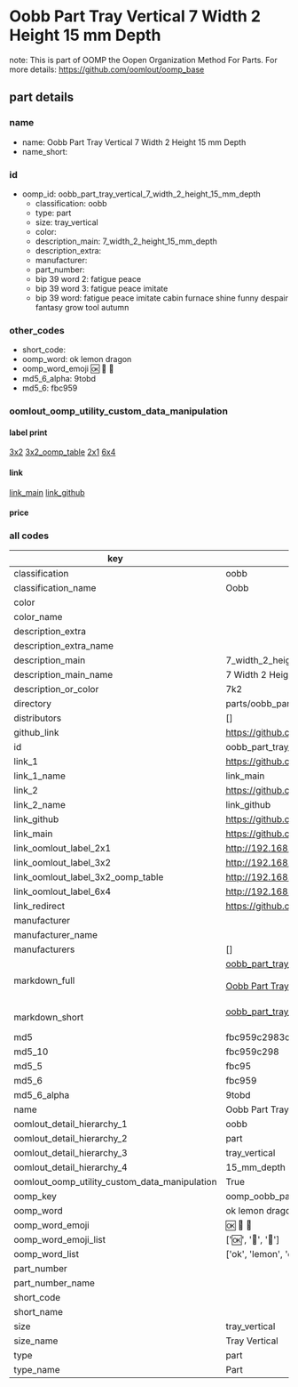 # Oobb Part Tray Vertical 7 Width 2 Height 15 mm Depth  

note: This is part of OOMP the Oopen Organization Method For Parts. For more details: https://github.com/oomlout/oomp_base

##  part details
  







### name
* name: Oobb Part Tray Vertical 7 Width 2 Height 15 mm Depth
* name_short: 
### id
* oomp_id: oobb_part_tray_vertical_7_width_2_height_15_mm_depth
  * classification: oobb
  * type: part
  * size: tray_vertical
  * color: 
  * description_main: 7_width_2_height_15_mm_depth
  * description_extra: 
  * manufacturer: 
  * part_number: 
  * bip 39 word 2: fatigue peace
  * bip 39 word 3: fatigue peace imitate
  * bip 39 word: fatigue peace imitate cabin furnace shine funny despair fantasy grow tool autumn

### other_codes
* short_code: 
* oomp_word: ok lemon dragon
* oomp_word_emoji :ok: :lemon: :dragon:
* md5_6_alpha: 9tobd
* md5_6: fbc959






### oomlout_oomp_utility_custom_data_manipulation
#### label print
[3x2](http://192.168.1.245:1112/?label=oomp%209tobd)
[3x2_oomp_table](http://192.168.1.108:1112/?label=oomp%209tobd)
[2x1](http://192.168.1.242:1112/?label=oomp%209tobd)
[6x4](http://192.168.1.55:1112/?label=oomp%209tobd)    

#### link

[link_main](https://github.com/oomlout/oomlout_oomp_version_1_messy/tree/main/parts/oobb_part_tray_vertical_7_width_2_height_15_mm_depth) [link_github](https://github.com/oomlout/oomlout_oomp_version_1_messy/tree/main/parts/oobb_part_tray_vertical_7_width_2_height_15_mm_depth)                             

#### price







### all codes 
| key | value |  
| --- | --- |  
| classification | oobb |  
| classification_name | Oobb |  
| color |  |  
| color_name |  |  
| description_extra |  |  
| description_extra_name |  |  
| description_main | 7_width_2_height_15_mm_depth |  
| description_main_name | 7 Width 2 Height 15 mm Depth |  
| description_or_color | 7k2 |  
| directory | parts/oobb_part_tray_vertical_7_width_2_height_15_mm_depth |  
| distributors | [] |  
| github_link | https://github.com/oomlout/oomlout_oomp_part_src/tree/main/parts/oobb_part_tray_vertical_7_width_2_height_15_mm_depth |  
| id | oobb_part_tray_vertical_7_width_2_height_15_mm_depth |  
| link_1 | https://github.com/oomlout/oomlout_oomp_version_1_messy/tree/main/parts/oobb_part_tray_vertical_7_width_2_height_15_mm_depth |  
| link_1_name | link_main |  
| link_2 | https://github.com/oomlout/oomlout_oomp_version_1_messy/tree/main/parts/oobb_part_tray_vertical_7_width_2_height_15_mm_depth |  
| link_2_name | link_github |  
| link_github | https://github.com/oomlout/oomlout_oomp_version_1_messy/tree/main/parts/oobb_part_tray_vertical_7_width_2_height_15_mm_depth |  
| link_main | https://github.com/oomlout/oomlout_oomp_version_1_messy/tree/main/parts/oobb_part_tray_vertical_7_width_2_height_15_mm_depth |  
| link_oomlout_label_2x1 | http://192.168.1.242:1112/?label=oomp%209tobd |  
| link_oomlout_label_3x2 | http://192.168.1.245:1112/?label=oomp%209tobd |  
| link_oomlout_label_3x2_oomp_table | http://192.168.1.108:1112/?label=oomp%209tobd |  
| link_oomlout_label_6x4 | http://192.168.1.55:1112/?label=oomp%209tobd |  
| link_redirect | https://github.com/oomlout/oomlout_oomp_version_1_messy/tree/main/parts/oobb_part_tray_vertical_7_width_2_height_15_mm_depth |  
| manufacturer |  |  
| manufacturer_name |  |  
| manufacturers | [] |  
| markdown_full | [oobb_part_tray_vertical_7_width_2_height_15_mm_depth](none)<br>[](none)<br>[Oobb Part Tray Vertical 7 Width 2 Height 15 Mm Depth](none)<br><br> |  
| markdown_short | [oobb_part_tray_vertical_7_width_2_height_15_mm_depth](none)<br><br> |  
| md5 | fbc959c2983c0bc717af21fce2e8729e |  
| md5_10 | fbc959c298 |  
| md5_5 | fbc95 |  
| md5_6 | fbc959 |  
| md5_6_alpha | 9tobd |  
| name | Oobb Part Tray Vertical 7 Width 2 Height 15 mm Depth |  
| oomlout_detail_hierarchy_1 | oobb |  
| oomlout_detail_hierarchy_2 | part |  
| oomlout_detail_hierarchy_3 | tray_vertical |  
| oomlout_detail_hierarchy_4 | 15_mm_depth |  
| oomlout_oomp_utility_custom_data_manipulation | True |  
| oomp_key | oomp_oobb_part_tray_vertical_7_width_2_height_15_mm_depth |  
| oomp_word | ok lemon dragon |  
| oomp_word_emoji | :ok: :lemon: :dragon: |  
| oomp_word_emoji_list | [':ok:', ':lemon:', ':dragon:'] |  
| oomp_word_list | ['ok', 'lemon', 'dragon'] |  
| part_number |  |  
| part_number_name |  |  
| short_code |  |  
| short_name |  |  
| size | tray_vertical |  
| size_name | Tray Vertical |  
| type | part |  
| type_name | Part |  
